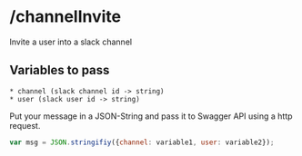 # /channelInvite

Invite a user into a slack channel

## Variables to pass

```
* channel (slack channel id -> string)
* user (slack user id -> string)
```

Put your message in a JSON-String and pass it to Swagger API using a http request.

```javascript
var msg = JSON.stringifiy({channel: variable1, user: variable2});
```

